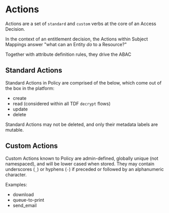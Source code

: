 # Actions

Actions are a set of `standard` and `custom` verbs at the core of an Access Decision.

In the context of an entitlement decision, the Actions within Subject Mappings answer
"what can an Entity _do_ to a Resource?"

Together with attribute definition rules, they drive the ABAC 

## Standard Actions

Standard Actions in Policy are comprised of the below, which come out of the box in the platform:
- create
- read (considered within all TDF `decrypt` flows)
- update
- delete

Standard Actions may not be deleted, and only their metadata labels are mutable.

## Custom Actions

Custom Actions known to Policy are admin-defined, globally unique (not namespaced), and will be lower
cased when stored. They may contain underscores (`_`) or hyphens (`-`) if preceded or followed
by an alphanumeric character.

Examples:
- download
- queue-to-print
- send_email